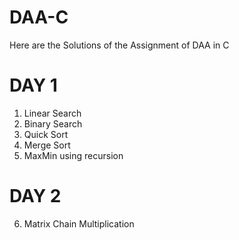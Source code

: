 # DAA-C
Here are the Solutions of the Assignment of DAA in C

# DAY 1
1. Linear Search
2. Binary Search
3. Quick Sort
4. Merge Sort
5. MaxMin using recursion

# DAY 2
6. Matrix Chain Multiplication
